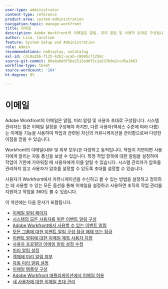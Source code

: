 ```yaml
---
user-type: administrator
content-type: reference
product-area: system-administration
navigation-topic: manage-workfront
title: 이메일
description: Adobe Workfront의 이메일은 알림, 미리 알림 및 사용자 초대로 구성됩니다. 시스템 관리자는 많은 이메일 설정을 구성해야 하지만, 다른 사용자(액세스 수준에 따라 다름)는 이메일 기능을 사용하여 작업과 관련된 자신의 커뮤니케이션을 관리함으로써 다양한 이점을 얻을 수 있습니다.
author: Lisa, Caroline
feature: System Setup and Administration
role: Admin
recommendations: noDisplay, noCatalog
exl-id: cdc0a2bb-f125-42b2-acab-c869bc71250c
source-git-commit: 86a0a9ddf5be1515ed8f5c2a537b0e2ccd5a1b63
workflow-type: tm+mt
source-wordcount: '264'
ht-degree: 0%

---
```


# 이메일

Adobe Workfront의 이메일은 알림, 미리 알림 및 사용자 초대로 구성됩니다. 시스템 관리자는 많은 이메일 설정을 구성해야 하지만, 다른 사용자(액세스 수준에 따라 다름)는 이메일 기능을 사용하여 작업과 관련된 자신의 커뮤니케이션을 관리함으로써 다양한 이점을 얻을 수 있습니다.

Workfront의 이메일(내부 및 외부 모두)은 다양하고 동적입니다. 작업이 지연되면 사용자에게 알리는 자동 통신을 보낼 수 있습니다. 특정 작업 항목에 대한 알림을 설정하여 작업이 기한에 가까워질 때 사용자에게 이를 알릴 수 있습니다. 시스템 관리자가 암호를 관리하지 않고 사용자가 암호를 설정할 수 있도록 초대를 설정할 수 있습니다.

사용자가 Workfront에서 커뮤니케이션을 수신하고 볼 수 있는 방법을 설정하고 정의하는 데 사용할 수 있는 모든 옵션을 통해 이메일을 설정하고 사용하면 조직의 작업 관리를 지원하고 작업을 360도 볼 수 있습니다.

이 섹션에는 다음 문서가 포함됩니다.

* [이메일 알림 페이지](../../../administration-and-setup/manage-workfront/emails/email-notifications-page.md)
* [시스템의 모든 사용자를 위한 이벤트 알림 구성](../../../administration-and-setup/manage-workfront/emails/configure-event-notifications-for-everyone-in-the-system.md)
* [Adobe Workfront에서 사용할 수 있는 이벤트 알림](../../../administration-and-setup/manage-workfront/emails/event-notifications-available-in-wf.md)
* [모든 그룹에 대한 이벤트 알림 구성 잠금 해제 또는 잠금](../../../administration-and-setup/manage-workfront/emails/unlock-configuration-of-event-notifications-for-groups.md)
* [이벤트 알림에 대한 이메일 제목 사용자 지정](../../../administration-and-setup/manage-workfront/emails/custom-email-subjects-event-notification.md)
* [사용자 프로필의 이메일 알림 설정 수정](../../../administration-and-setup/manage-workfront/emails/modify-email-notification-settings-user-profiles.md)
* [미리 알림 설정](../../../administration-and-setup/manage-workfront/emails/set-up-reminder-notifications.md)
* [객체에 미리 알림 첨부](../../../workfront-basics/using-notifications/attach-reminder-notification-object.md)
* [자동 미리 알림 설정](../../../administration-and-setup/manage-workfront/emails/setting-up-automatic-reminders.md)
* [이메일 템플릿 구성](../../../administration-and-setup/manage-workfront/emails/configure-email-templates.md)
* [Adobe Workfront 애플리케이션에서 이메일 허용](../../../administration-and-setup/manage-workfront/emails/allow-emails-from-wf-app.md)
* [새 사용자에 대한 이메일 초대 관리](../../../administration-and-setup/manage-workfront/emails/manage-email-invitations.md)
